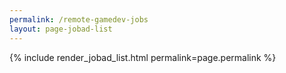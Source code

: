 ```yaml
---
permalink: /remote-gamedev-jobs
layout: page-jobad-list
---
```

{% include render_jobad_list.html permalink=page.permalink %}
